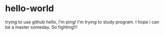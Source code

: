 # hello-world
trying to use github
hello, I'm ping! I'm trying to study program.
I hope i can be a master someday.
So fighting!!!    
